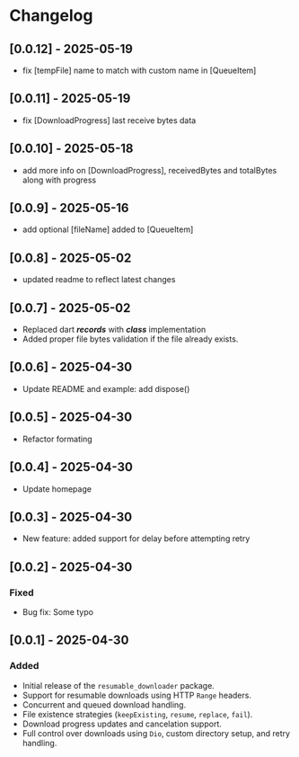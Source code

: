 # Changelog

## [0.0.12] - 2025-05-19

- fix [tempFile] name to match with custom name in [QueueItem]

## [0.0.11] - 2025-05-19

- fix [DownloadProgress] last receive bytes data

## [0.0.10] - 2025-05-18

- add more info on [DownloadProgress], receivedBytes and totalBytes along with progress

## [0.0.9] - 2025-05-16

- add optional [fileName] added to [QueueItem]

## [0.0.8] - 2025-05-02

- updated readme to reflect latest changes

## [0.0.7] - 2025-05-02

- Replaced dart ***records*** with ***class*** implementation
- Added proper file bytes validation if the file already exists.

## [0.0.6] - 2025-04-30

- Update README and example: add dispose()

## [0.0.5] - 2025-04-30

- Refactor formating

## [0.0.4] - 2025-04-30

- Update homepage

## [0.0.3] - 2025-04-30

- New feature: added support for delay before attempting retry

## [0.0.2] - 2025-04-30

### Fixed

- Bug fix: Some typo

## [0.0.1] - 2025-04-30

### Added

- Initial release of the `resumable_downloader` package.
- Support for resumable downloads using HTTP `Range` headers.
- Concurrent and queued download handling.
- File existence strategies (`keepExisting`, `resume`, `replace`, `fail`).
- Download progress updates and cancelation support.
- Full control over downloads using `Dio`, custom directory setup, and retry handling.
